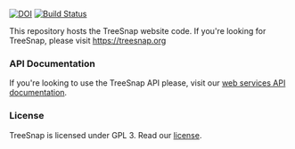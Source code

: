 [![DOI](https://zenodo.org/badge/85752471.svg)](https://zenodo.org/badge/latestdoi/85752471) [![Build Status](https://travis-ci.org/statonlab/Treesnap-website.svg?branch=master)](https://travis-ci.org/statonlab/Treesnap-website)

This repository hosts the TreeSnap website code.
If you're looking for TreeSnap, please visit https://treesnap.org

### API Documentation
If you're looking to use the TreeSnap API please, visit our [web services API documentation](https://github.com/statonlab/Treesnap-website/wiki/Public-API-Documentation).

### License
TreeSnap is licensed under GPL 3. Read our [license](LICENSE). 

